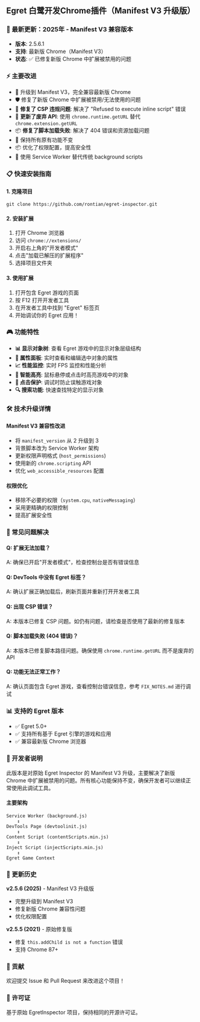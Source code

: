 ## Egret 白鹭开发Chrome插件（Manifest V3 升级版）

### 🚀 最新更新：2025年 - Manifest V3 兼容版本
- **版本**: 2.5.6.1
- **支持**: 最新版 Chrome（Manifest V3）
- **状态**: ✅ 已修复新版 Chrome 中扩展被禁用的问题

### ⚡ 主要改进
- 🔧 升级到 Manifest V3，完全兼容最新版 Chrome
- 🛡️ 修复了新版 Chrome 中扩展被禁用/无法使用的问题
- 🚫 **修复了 CSP 违规问题**: 解决了 "Refused to execute inline script" 错误
- 🔄 **更新了废弃 API**: 使用 `chrome.runtime.getURL` 替代 `chrome.extension.getURL`
- 📦 **修复了脚本加载失败**: 解决了 404 错误和资源加载问题
- 🎯 保持所有原有功能不变
- 📦 优化了权限配置，提高安全性
- 🔄 使用 Service Worker 替代传统 background scripts

### 📋 快速安装指南

#### 1. 克隆项目
```shell
git clone https://github.com/rontian/egret-inspector.git
```

#### 2. 安装扩展
1. 打开 Chrome 浏览器
2. 访问 `chrome://extensions/`
3. 开启右上角的"开发者模式"
4. 点击"加载已解压的扩展程序"
5. 选择项目文件夹

#### 3. 使用扩展
1. 打开包含 Egret 游戏的页面
2. 按 F12 打开开发者工具
3. 在开发者工具中找到 "Egret" 标签页
4. 开始调试你的 Egret 应用！

### 🎮 功能特性

- **📊 显示对象树**: 查看 Egret 游戏中的显示对象层级结构
- **🔧 属性面板**: 实时查看和编辑选中对象的属性
- **📈 性能监控**: 实时 FPS 监控和性能分析
- **🎯 智能高亮**: 鼠标悬停或点击时高亮游戏中的对象
- **🚫 点击保护**: 调试时防止误触游戏对象
- **🔍 搜索功能**: 快速查找特定的显示对象

### 🛠️ 技术升级详情

#### Manifest V3 兼容性改进
- 将 `manifest_version` 从 2 升级到 3
- 背景脚本改为 Service Worker 架构
- 更新权限声明格式 (`host_permissions`)
- 使用新的 `chrome.scripting` API
- 优化 `web_accessible_resources` 配置

#### 权限优化
- 移除不必要的权限（`system.cpu`, `nativeMessaging`）
- 采用更精确的权限控制
- 提高扩展安全性

### 🐛 常见问题解决

#### Q: 扩展无法加载？
A: 确保已开启"开发者模式"，检查控制台是否有错误信息

#### Q: DevTools 中没有 Egret 标签？
A: 确认扩展正确加载后，刷新页面并重新打开开发者工具

#### Q: 出现 CSP 错误？
A: 本版本已修复 CSP 问题。如仍有问题，请检查是否使用了最新的修复版本

#### Q: 脚本加载失败 (404 错误)？
A: 本版本已修复脚本路径问题。确保使用 `chrome.runtime.getURL` 而不是废弃的 API

#### Q: 功能无法正常工作？
A: 确认页面包含 Egret 游戏，查看控制台错误信息，参考 `FIX_NOTES.md` 进行调试

### 📊 支持的 Egret 版本
- ✅ Egret 5.0+
- ✅ 支持所有基于 Egret 引擎的游戏和应用
- ✅ 兼容最新版 Chrome 浏览器

### 🔧 开发者说明

此版本是对原始 Egret Inspector 的 Manifest V3 升级，主要解决了新版 Chrome 中扩展被禁用的问题。所有核心功能保持不变，确保开发者可以继续正常使用此调试工具。

#### 主要架构
```
Service Worker (background.js)
    ↕️
DevTools Page (devtoolinit.js)
    ↕️
Content Script (contentScripts.min.js)
    ↕️
Inject Script (injectScripts.min.js)
    ↕️
Egret Game Context
```

### 📝 更新历史

**v2.5.6 (2025)** - Manifest V3 升级版
- 完整升级到 Manifest V3
- 修复新版 Chrome 兼容性问题
- 优化权限配置

**v2.5.5 (2021)** - 原始修复版
- 修复 `this.addChild is not a function` 错误
- 支持 Chrome 87+

### 🤝 贡献

欢迎提交 Issue 和 Pull Request 来改进这个项目！

### 📄 许可证

基于原始 EgretInspector 项目，保持相同的开源许可证。